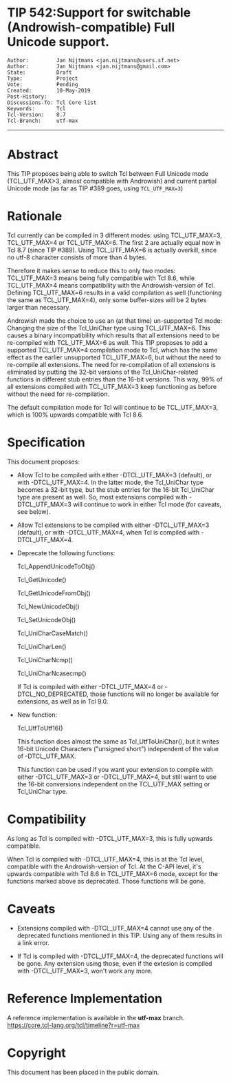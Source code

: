 # TIP 542:Support for switchable (Androwish-compatible) Full Unicode support. 
	Author:         Jan Nijtmans <jan.nijtmans@users.sf.net>
	Author:         Jan Nijtmans <jan.nijtmans@gmail.com>
	State:          Draft
	Type:           Project
	Vote:           Pending
	Created:        10-May-2019
	Post-History:   
	Discussions-To: Tcl Core list
	Keywords:       Tcl
	Tcl-Version:    8.7
	Tcl-Branch:     utf-max
-----

# Abstract

This TIP proposes being able to switch Tcl between Full Unicode mode
(TCL\_UTF\_MAX>3, almost compatible with Androwish) and current partial
Unicode mode (as far as TIP #389 goes, using `TCL_UTF_MAX=3`) 

# Rationale

Tcl currently can be compiled in 3 different modes: using TCL\_UTF\_MAX=3, TCL\_UTF\_MAX=4
or TCL\_UTF\_MAX=6. The first 2 are actually equal now in Tcl 8.7 (since TIP #389). Using
TCL\_UTF\_MAX=6 is actually overkill, since no utf-8 character consists of more than 4 bytes.

Therefore it makes sense to reduce this to only two modes: TCL\_UTF\_MAX=3 means
being fully compatible with Tcl 8.6, while TCL\_UTF\_MAX=4 means compatibility with
the Androwish-version of Tcl. Defining TCL\_UTF\_MAX=6 results in a valid
compilation as well (functioning the same as TCL\_UTF\_MAX=4), only some buffer-sizes
will be 2 bytes larger than necessary.

Androwish made the choice to use an (at that time) un-supported Tcl mode: Changing the size
of the Tcl\_UniChar type using TCL\_UTF\_MAX=6. This causes a binary incompatibility
which results that all extensions need to be re-compiled with TCL\_UTF\_MAX=6 as well.
This TIP proposes to add a supported TCL\_UTF\_MAX=4 compilation mode to Tcl, which has
the same effect as the earlier unsupported TCL\_UTF\_MAX=6, but without the need to
re-compile all extensions. The need for re-compilation of all extensions is eliminated
by putting the 32-bit versions of the Tcl\_UniChar-related functions in different stub
entries than the 16-bit versions. This way, 99% of all extensions compiled with
TCL\_UTF\_MAX=3 keep functioning as before without the need for re-compilation.

The default compilation mode for Tcl will continue to be TCL\_UTF\_MAX=3, which is 100%
upwards compatible with Tcl 8.6.

# Specification

This document proposes:

 * Allow Tcl to be compiled with either -DTCL\_UTF\_MAX=3 (default), or with -DTCL\_UTF\_MAX=4.
   In the latter mode, the Tcl_UniChar type becomes a 32-bit type, but the stub entries for
   the 16-bit Tcl\_UniChar type are present as well. So, most extensions compiled with -DTCL\_UTF\_MAX=3
   will continue to work in either Tcl mode (for caveats, see below).

 * Allow Tcl extensions to be compiled with either -DTCL\_UTF\_MAX=3 (default), or with -DTCL\_UTF\_MAX=4,
   when Tcl is compiled with -DTCL\_UTF\_MAX=4.

 * Deprecate the following functions:

     Tcl\_AppendUnicodeToObj()

     Tcl\_GetUnicode()

     Tcl\_GetUnicodeFromObj()

     Tcl\_NewUnicodeObj()

     Tcl\_SetUnicodeObj()

     Tcl\_UniCharCaseMatch()

     Tcl\_UniCharLen()

     Tcl\_UniCharNcmp()

     Tcl\_UniCharNcasecmp()

   If Tcl is compiled with either -DTCL\_UTF\_MAX=4 or -DTCL\_NO\_DEPRECATED, those functions will no longer be available for extensions, as well as in Tcl 9.0.


 * New function:
     
     Tcl\_UtfToUtf16()

     This function does almost the same as Tcl\_UtfToUniChar(), but it writes 16-bit Unicode Characters ("unsigned short") independent
     of the value of -DTCL\_UTF\_MAX.

     This function can be used if you want your extension to compile with either -DTCL\_UTF\_MAX=3 or -DTCL\_UTF\_MAX=4,
     but still want to use the 16-bit conversions independent on the TCL\_UTF\_MAX setting or Tcl\_UniChar type.

# Compatibility

As long as Tcl is compiled with -DTCL\_UTF\_MAX=3, this is fully upwards compatible.

When Tcl is compiled with -DTCL\_UTF\_MAX=4, this is at the Tcl level, compatible with the Androwish-version
of Tcl. At the C-API level, it's upwards compatible with Tcl 8.6 in TCL\_UTF\_MAX=6 mode, except for the
functions marked above as deprecated. Those functions will be gone.

# Caveats

 * Extensions compiled with -DTCL\_UTF\_MAX=4 cannot use any of the deprecated functions mentioned in this TIP.
   Using any of them results in a link error.

 * If Tcl is compiled with -DTCL\_UTF\_MAX=4, the deprecated functions will be gone. Any
   extension using those, even if the extesion is compiled with -DTCL\_UTF\_MAX=3, won't work any more.

# Reference Implementation

A reference implementation is available in  the **utf-max** branch.
<https://core.tcl-lang.org/tcl/timeline?r=utf-max>

# Copyright

This document has been placed in the public domain.
